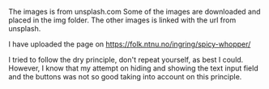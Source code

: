 The images is from unsplash.com
Some of the images are downloaded and placed in the img folder. The other images is linked with the url from unsplash.

I have uploaded the page on https://folk.ntnu.no/ingring/spicy-whopper/


I tried to follow the dry principle, don't repeat yourself, as best I could. However, I know that my attempt on hiding and 
showing the text input field and the buttons was not so good taking into account on this principle. 
